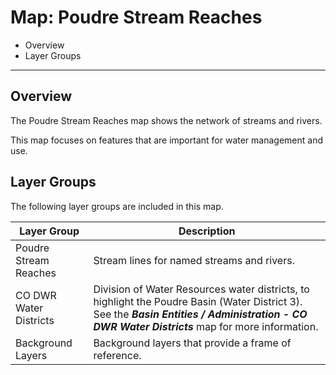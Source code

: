 # Map: Poudre Stream Reaches

* Overview
* Layer Groups

-------------------

## Overview

The Poudre Stream Reaches map shows the network of streams and rivers.

This map focuses on features that are important for water management and use.

## Layer Groups

The following layer groups are included in this map.

| **Layer Group** | **Description** |
| -- | -- |
| Poudre Stream Reaches | Stream lines for named streams and rivers. |
| CO DWR Water Districts | Division of Water Resources water districts, to highlight the Poudre Basin (Water District 3).  See the ***Basin Entities / Administration - CO DWR Water Districts*** map for more information. |
| Background Layers | Background layers that provide a frame of reference. |
